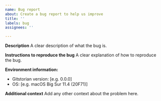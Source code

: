 ```yaml
---
name: Bug report
about: Create a bug report to help us improve
title: ''
labels: bug
assignees: ''

---
```


**Description**
A clear description of what the bug is.

**Instructions to reproduce the bug**
A clear explanation of how to reproduce the bug.

**Environment information:**
 - Gitstorian version: [e.g. 0.0.0]
 - OS: [e.g. macOS Big Sur 11.4 (20F71)]

**Additional context**
Add any other context about the problem here.

